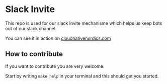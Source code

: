 # Slack Invite

This repo is used for our slack invite mechanisme which helps us keep bots out of our slack channel.

You can see it in action on [cloudnativenordics.com](https://cloudnativenordics.com)

## How to contribute

If you want to contribute you are very welcome.

Start by writing `make help` in your terminal and this should get you started.